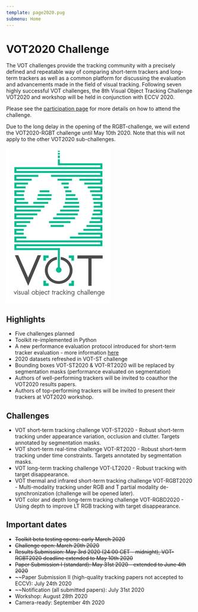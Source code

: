 ```yaml
---
template: page2020.pug
submenu: Home
---
```


# VOT2020 Challenge

The VOT challenges provide the tracking community with a precisely defined and repeatable way of comparing short-term trackers and long-term trackers as well as a common platform for discussing the evaluation and advancements made in the field of visual tracking. Following seven highly successful VOT challenges, the 8th Visual Object Tracking Challenge VOT2020 and workshop will be held in conjunction with ECCV 2020.

Please see the [participation page](participation.html) for more details on how to attend the challenge.

<div class="alert alert-info role="alert">
<div class="icon-left"><i class="glyphicon glyphicon-exclamation-sign hugeicon" ></i> </div>

Due to the long delay in the opening of the RGBT-challenge, we will
extend the VOT2020-RGBT challenge until May 10th 2020. Note that this
will not apply to the other VOT2020 sub-challenges.
</div>

<img class="logo float-right frame" src="../img/vot2020_logo_website_large.png" alt="VOT2020"  />




## Highlights

 * Five challenges planned
 * Toolkit re-implemented in Python
 * A new performance evaluation protocol introduced for short-term tracker evaluation - more information [here](https://data.votchallenge.net/vot2020/vot-2020-protocol.pdf)
 * 2020 datasets refreshed in VOT-ST challenge
 * Bounding boxes VOT-ST2020 & VOT-RT2020 will be replaced by segmentation masks (performance evaluated on segmentation)
 * Authors of well-performing trackers will be invited to coauthor the VOT2020 results papers.
 * Authors of top-performing trackers will be invited to present their trackers at VOT2020 workshop.

## Challenges

 * VOT short-term tracking challenge VOT-ST2020 - Robust short-term tracking under appearance variation, occlusion and clutter. Targets annotated by segmentation masks.
 * VOT short-term real-time challenge VOT-RT2020 - Robust short-term tracking under time constraints. Targets annotated by segmentation masks.
 * VOT long-term tracking challenge VOT-LT2020 - Robust tracking with target disappearance.
 * VOT thermal and infrared short-term tracking challenge VOT-RGBT2020 - Multi-modality tracking under RGB and T partial modality de-synchronization (challenge will be opened later).
 * VOT color and depth long-term tracking challenge VOT-RGBD2020 - Using depth to improve LT RGB tracking with target disappearance.

## Important dates

 * ~~Toolkit beta testing opens: early March 2020~~
 * ~~Challenge open: March 20th 2020~~
 * ~~Results Submission: May 3rd 2020 (24:00 CET - midnight), VOT-RGBT2020 deadline extended to May 10th 2020~~
 * ~~Paper Submission I (standard): May 31st 2020 - extended to June 4th 2020~~
 * ~~Paper Submission II (high-quality tracking papers not accepted to ECCV): July 24th 2020
 * ~~Notification (all submitted papers): July 31st 2020
 * Workshop: August 28th 2020
 * Camera-ready: September 4th 2020

